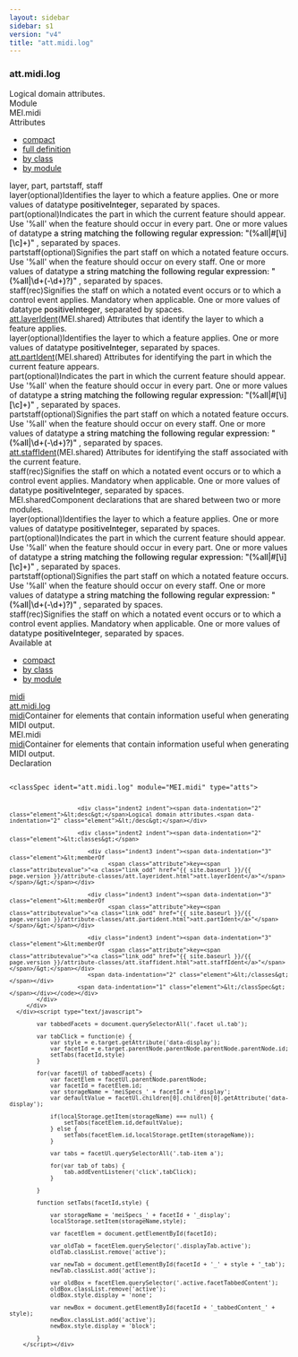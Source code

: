 ```yaml
---
layout: sidebar
sidebar: s1
version: "v4"
title: "att.midi.log"
---
```

<div class="specPage">
   <div class="attClassSpec">
      <h3 id="att.midi.log">att.midi.log</h3>
      <div class="specs">
         <div class="desc">Logical domain attributes.</div>
         <div class="facet module">
            <div class="label">Module</div>
            <div class="statement text">MEI.midi</div>
         </div>
         <div class="facet attributes" id="attributes">
            <div class="label">Attributes</div>
            <div class="statement classes list">
               <ul class="tab">
                  <li class="tab-item"><a data-display="compact" id="attributes_compact_tab" href="#attributes" class="displayTab active">compact</a></li>
                  <li class="tab-item"><a data-display="full" id="attributes_full_tab" href="#attributes" class="displayTab">full definition</a></li>
                  <li class="tab-item"><a data-display="class" id="attributes_class_tab" href="#attributes" class="displayTab">by class</a></li>
                  <li class="tab-item"><a data-display="module" id="attributes_module_tab" href="#attributes" class="displayTab">by module</a></li>
               </ul>
               <div id="attributes_tabbedContent_compact" class="facetTabbedContent compact active"><span class="ident attribute" title="Identifies the layer to which a feature applies.">layer</span>, <span class="ident attribute" title="Indicates the part in which the current feature should appear. Use '%all' when the feature should occur in every part.">part</span>, <span class="ident attribute" title="Signifies the part staff on which a notated feature occurs. Use '%all' when the feature should occur on every staff.">partstaff</span>, <span class="ident attribute" title="Signifies the staff on which a notated event occurs or to which a control event applies. Mandatory when applicable.">staff</span></div>
               <div id="attributes_tabbedContent_full" class="facetTabbedContent full">
                  <div class="attributeDef def" data-module="MEI.shared"><span class="ident attribute" title="Identifies the layer to which a feature applies.">layer</span><span class="attributeUsage">(optional)</span><span class="attributeDesc desc">Identifies the layer to which a feature applies.</span><span class="attributeValues">
                        One or more values of datatype <span style="font-weight: 500;">positiveInteger</span>, separated by spaces.
                        </span></div>
                  <div class="attributeDef def" data-module="MEI.shared"><span class="ident attribute" title="Indicates the part in which the current feature should appear. Use '%all' when the feature should occur in every part.">part</span><span class="attributeUsage">(optional)</span><span class="attributeDesc desc">Indicates the part in which the current feature should appear. Use '%all' when the
                        feature should occur in every part.</span><span class="attributeValues">
                        One or more values of datatype <span style="font-weight: 500;">
                           a string matching the following regular expression: "(%all|#[\i][\c]+)"
                           </span>, separated by spaces.
                        </span></div>
                  <div class="attributeDef def" data-module="MEI.shared"><span class="ident attribute" title="Signifies the part staff on which a notated feature occurs. Use '%all' when the feature should occur on every staff.">partstaff</span><span class="attributeUsage">(optional)</span><span class="attributeDesc desc">Signifies the part staff on which a notated feature occurs. Use '%all' when the
                        feature should occur on every staff.</span><span class="attributeValues">
                        One or more values of datatype <span style="font-weight: 500;">
                           a string matching the following regular expression: "(%all|\d+(-\d+)?)"
                           </span>, separated by spaces.
                        </span></div>
                  <div class="attributeDef def" data-module="MEI.shared"><span class="ident attribute" title="Signifies the staff on which a notated event occurs or to which a control event applies. Mandatory when applicable.">staff</span><span class="attributeUsage">(rec)</span><span class="attributeDesc desc">Signifies the staff on which a notated event occurs or to which a control event
                        applies. Mandatory when applicable.</span><span class="attributeValues">
                        One or more values of datatype <span style="font-weight: 500;">positiveInteger</span>, separated by spaces.
                        </span></div>
               </div>
               <div id="attributes_tabbedContent_class" class="facetTabbedContent class">
                  <div class="classBox" title="att.layerIdent">
                     <div class="classHeading"><label class="classLabel"><a class="classLink" href="{{ site.baseurl }}/{{ page.version }}/attribute-classes/att.layerident.html">att.layerIdent</a></label><span class="classDesc">(MEI.shared) Attributes that identify the layer to which a feature applies.</span></div>
                     <div class="classContent">
                        <div class="attributeDef def" data-module="MEI.shared"><span class="ident attribute" title="Identifies the layer to which a feature applies.">layer</span><span class="attributeUsage">(optional)</span><span class="attributeDesc desc">Identifies the layer to which a feature applies.</span><span class="attributeValues">
                              One or more values of datatype <span style="font-weight: 500;">positiveInteger</span>, separated by spaces.
                              </span></div>
                     </div>
                  </div>
                  <div class="classBox" title="att.partIdent">
                     <div class="classHeading"><label class="classLabel"><a class="classLink" href="{{ site.baseurl }}/{{ page.version }}/attribute-classes/att.partident.html">att.partIdent</a></label><span class="classDesc">(MEI.shared) Attributes for identifying the part in which the current feature appears.</span></div>
                     <div class="classContent">
                        <div class="attributeDef def" data-module="MEI.shared"><span class="ident attribute" title="Indicates the part in which the current feature should appear. Use '%all' when the feature should occur in every part.">part</span><span class="attributeUsage">(optional)</span><span class="attributeDesc desc">Indicates the part in which the current feature should appear. Use '%all' when the
                              feature should occur in every part.</span><span class="attributeValues">
                              One or more values of datatype <span style="font-weight: 500;">
                                 a string matching the following regular expression: "(%all|#[\i][\c]+)"
                                 </span>, separated by spaces.
                              </span></div>
                        <div class="attributeDef def" data-module="MEI.shared"><span class="ident attribute" title="Signifies the part staff on which a notated feature occurs. Use '%all' when the feature should occur on every staff.">partstaff</span><span class="attributeUsage">(optional)</span><span class="attributeDesc desc">Signifies the part staff on which a notated feature occurs. Use '%all' when the
                              feature should occur on every staff.</span><span class="attributeValues">
                              One or more values of datatype <span style="font-weight: 500;">
                                 a string matching the following regular expression: "(%all|\d+(-\d+)?)"
                                 </span>, separated by spaces.
                              </span></div>
                     </div>
                  </div>
                  <div class="classBox" title="att.staffIdent">
                     <div class="classHeading"><label class="classLabel"><a class="classLink" href="{{ site.baseurl }}/{{ page.version }}/attribute-classes/att.staffident.html">att.staffIdent</a></label><span class="classDesc">(MEI.shared) Attributes for identifying the staff associated with the current feature.</span></div>
                     <div class="classContent">
                        <div class="attributeDef def" data-module="MEI.shared"><span class="ident attribute" title="Signifies the staff on which a notated event occurs or to which a control event applies. Mandatory when applicable.">staff</span><span class="attributeUsage">(rec)</span><span class="attributeDesc desc">Signifies the staff on which a notated event occurs or to which a control event
                              applies. Mandatory when applicable.</span><span class="attributeValues">
                              One or more values of datatype <span style="font-weight: 500;">positiveInteger</span>, separated by spaces.
                              </span></div>
                     </div>
                  </div>
               </div>
               <div id="attributes_tabbedContent_module" class="facetTabbedContent module">
                  <div class="classBox" title="MEI.shared">
                     <div class="classHeading"><label class="classLabel">MEI.shared</label><span class="classDesc">Component declarations that are shared between two or more modules.</span></div>
                     <div class="classContent">
                        <div class="attributeDef def" data-module="MEI.shared"><span class="ident attribute" title="Identifies the layer to which a feature applies.">layer</span><span class="attributeUsage">(optional)</span><span class="attributeDesc desc">Identifies the layer to which a feature applies.</span><span class="attributeValues">
                              One or more values of datatype <span style="font-weight: 500;">positiveInteger</span>, separated by spaces.
                              </span></div>
                        <div class="attributeDef def" data-module="MEI.shared"><span class="ident attribute" title="Indicates the part in which the current feature should appear. Use '%all' when the feature should occur in every part.">part</span><span class="attributeUsage">(optional)</span><span class="attributeDesc desc">Indicates the part in which the current feature should appear. Use '%all' when the
                              feature should occur in every part.</span><span class="attributeValues">
                              One or more values of datatype <span style="font-weight: 500;">
                                 a string matching the following regular expression: "(%all|#[\i][\c]+)"
                                 </span>, separated by spaces.
                              </span></div>
                        <div class="attributeDef def" data-module="MEI.shared"><span class="ident attribute" title="Signifies the part staff on which a notated feature occurs. Use '%all' when the feature should occur on every staff.">partstaff</span><span class="attributeUsage">(optional)</span><span class="attributeDesc desc">Signifies the part staff on which a notated feature occurs. Use '%all' when the
                              feature should occur on every staff.</span><span class="attributeValues">
                              One or more values of datatype <span style="font-weight: 500;">
                                 a string matching the following regular expression: "(%all|\d+(-\d+)?)"
                                 </span>, separated by spaces.
                              </span></div>
                        <div class="attributeDef def" data-module="MEI.shared"><span class="ident attribute" title="Signifies the staff on which a notated event occurs or to which a control event applies. Mandatory when applicable.">staff</span><span class="attributeUsage">(rec)</span><span class="attributeDesc desc">Signifies the staff on which a notated event occurs or to which a control event
                              applies. Mandatory when applicable.</span><span class="attributeValues">
                              One or more values of datatype <span style="font-weight: 500;">positiveInteger</span>, separated by spaces.
                              </span></div>
                     </div>
                  </div>
               </div>
            </div>
         </div>
         <div class="facet availableAt" id="availableAt">
            <div class="label">Available at</div>
            <div class="statement classes list">
               <ul class="tab">
                  <li class="tab-item"><a data-display="compact" id="availableAt_compact_tab" href="#availableAt" class="displayTab active">compact</a></li>
                  <li class="tab-item"><a data-display="class" id="availableAt_class_tab" href="#availableAt" class="displayTab">by class</a></li>
                  <li class="tab-item"><a data-display="module" id="availableAt_module_tab" href="#availableAt" class="displayTab">by module</a></li>
               </ul>
               <div id="availableAt_tabbedContent_compact" class="facetTabbedContent compact active"><span class="ident element" title="Container for elements that contain information useful when generating MIDI output."><a class="link_odd_elementSpec" href="{{ site.baseurl }}/{{ page.version }}/elements/midi.html">midi</a></span></div>
               <div id="availableAt_tabbedContent_class" class="facetTabbedContent class">
                  <div class="classBox" title="att.midi.log">
                     <div class="classHeading"><label class="classLabel"><a class="classLink" href="{{ site.baseurl }}/{{ page.version }}/attribute-classes/att.midi.log.html">att.midi.log</a></label><span class="classDesc"></span></div>
                     <div class="classContent">
                        <div class="elementRef" data-module="MEI.midi"><a class="link_odd_elementSpec" href="{{ site.baseurl }}/{{ page.version }}/elements/midi.html">midi</a><span class="elementDesc">Container for elements that contain information useful when generating MIDI output.</span></div>
                     </div>
                  </div>
               </div>
               <div id="availableAt_tabbedContent_module" class="facetTabbedContent module">
                  <div class="classBox" title="MEI.midi">
                     <div class="classHeading"><label class="classLabel">MEI.midi</label><span class="classDesc"></span></div>
                     <div class="classContent">
                        <div class="elementRef" data-module="MEI.midi"><a class="link_odd_elementSpec" href="{{ site.baseurl }}/{{ page.version }}/elements/midi.html">midi</a><span class="elementDesc">Container for elements that contain information useful when generating MIDI output.</span></div>
                     </div>
                  </div>
               </div>
            </div>
         </div>
         <div class="facet declaration">
            <div class="label">Declaration</div>
            <div class="statement declaration">
               <div class="code" xml:space="preserve" data-lang="ODD"><code>
                     <div class="indent1 indent"><span data-indentation="1" class="element">&lt;classSpec <span class="attribute">ident=</span><span class="attributevalue">"att.midi.log"</span> <span class="attribute">module=</span><span class="attributevalue">"MEI.midi"</span> <span class="attribute">type=</span><span class="attributevalue">"atts"</span>&gt;</span>
                        
                        <div class="indent2 indent"><span data-indentation="2" class="element">&lt;desc&gt;</span>Logical domain attributes.<span data-indentation="2" class="element">&lt;/desc&gt;</span></div>
                        
                        <div class="indent2 indent"><span data-indentation="2" class="element">&lt;classes&gt;</span>
                           
                           <div class="indent3 indent"><span data-indentation="3" class="element">&lt;memberOf
                                 <span class="attribute">key=<span class="attributevalue">"<a class="link_odd" href="{{ site.baseurl }}/{{ page.version }}/attribute-classes/att.layerident.html">att.layerIdent</a>"</span></span>/&gt;</span></div>
                           
                           <div class="indent3 indent"><span data-indentation="3" class="element">&lt;memberOf
                                 <span class="attribute">key=<span class="attributevalue">"<a class="link_odd" href="{{ site.baseurl }}/{{ page.version }}/attribute-classes/att.partident.html">att.partIdent</a>"</span></span>/&gt;</span></div>
                           
                           <div class="indent3 indent"><span data-indentation="3" class="element">&lt;memberOf
                                 <span class="attribute">key=<span class="attributevalue">"<a class="link_odd" href="{{ site.baseurl }}/{{ page.version }}/attribute-classes/att.staffident.html">att.staffIdent</a>"</span></span>/&gt;</span></div>
                           <span data-indentation="2" class="element">&lt;/classes&gt;</span></div>
                        <span data-indentation="1" class="element">&lt;/classSpec&gt;</span></div></code></div>
            </div>
         </div>
      </div><script type="text/javascript">
            
            var tabbedFacets = document.querySelectorAll('.facet ul.tab');
            
            var tabClick = function(e) {
                var style = e.target.getAttribute('data-display');
                var facetId = e.target.parentNode.parentNode.parentNode.parentNode.id;
                setTabs(facetId,style)
            }
            
            for(var facetUl of tabbedFacets) {
                var facetElem = facetUl.parentNode.parentNode;
                var facetId = facetElem.id;
                var storageName = 'meiSpecs_' + facetId + '_display';
                var defaultValue = facetUl.children[0].children[0].getAttribute('data-display');
                
                if(localStorage.getItem(storageName) === null) {
                    setTabs(facetElem.id,defaultValue);
                } else {
                    setTabs(facetElem.id,localStorage.getItem(storageName));
                }
                
                var tabs = facetUl.querySelectorAll('.tab-item a');
                
                for(var tab of tabs) {
                    tab.addEventListener('click',tabClick);
                }
                
            }
            
            function setTabs(facetId,style) {
                
                var storageName = 'meiSpecs_' + facetId + '_display';
                localStorage.setItem(storageName,style);
                
                var facetElem = document.getElementById(facetId);
                
                var oldTab = facetElem.querySelector('.displayTab.active');
                oldTab.classList.remove('active');
                
                var newTab = document.getElementById(facetId + '_' + style + '_tab');
                newTab.classList.add('active');
                
                var oldBox = facetElem.querySelector('.active.facetTabbedContent');
                oldBox.classList.remove('active');
                oldBox.style.display = 'none';
                
                var newBox = document.getElementById(facetId + '_tabbedContent_' + style);
                newBox.classList.add('active');
                newBox.style.display = 'block';
                
            }
        </script></div>
</div>